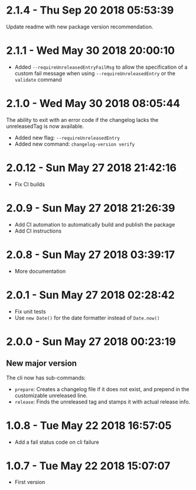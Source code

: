 # 2.1.4 - Thu Sep 20 2018 05:53:39

Update readme with new package version recommendation.

# 2.1.1 - Wed May 30 2018 20:00:10

- Added `--requireUnreleasedEntryFailMsg` to allow the specification of a custom fail message
when using `--requireUnreleasedEntry` or the `validate` command

# 2.1.0 - Wed May 30 2018 08:05:44

The ability to exit with an error code if the changelog lacks the unreleasedTag is now available.

- Added new flag: `--requireUnreleasedEntry`
- Added new command: `changelog-version verify`

# 2.0.12 - Sun May 27 2018 21:42:16

- Fix CI builds

# 2.0.9 - Sun May 27 2018 21:26:39

- Add CI automation to automatically build and publish the package
- Add CI instructions

# 2.0.8 - Sun May 27 2018 03:39:17

- More documentation

# 2.0.1 - Sun May 27 2018 02:28:42

- Fix unit tests
- Use `new Date()` for the date formatter instead of `Date.now()`

# 2.0.0 - Sun May 27 2018 00:23:19

## New major version

The cli now has sub-commands:

- `prepare`: Creates a changelog file if it does not exist, and prepend in the customizable
unreleased line.
- `release`: Finds the unreleased tag and stamps it with actual release info.

# 1.0.8 - Tue May 22 2018 16:57:05

- Add a fail status code on cli failure

# 1.0.7 - Tue May 22 2018 15:07:07

- First version
